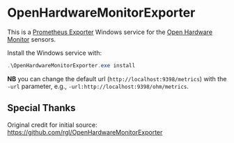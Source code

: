 # OpenHardwareMonitorExporter

This is a [Prometheus Exporter](https://prometheus.io/docs/instrumenting/exporters/) Windows service for the [Open Hardware Monitor](http://openhardwaremonitor.org/) sensors.

Install the Windows service with:

```powershell
.\OpenHardwareMonitorExporter.exe install
```

**NB** you can change the default url (`http://localhost:9398/metrics`) with the `-url` parameter, e.g., `-url:http://localhost:9398/ohm/metrics`.

## Special Thanks

Original credit for initial source: https://github.com/rgl/OpenHardwareMonitorExporter